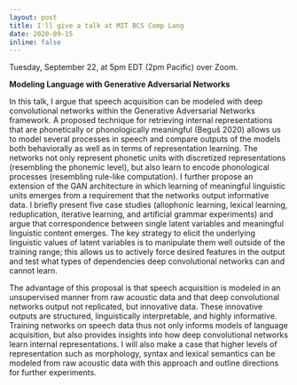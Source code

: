 ```yaml
---
layout: post
title: I'll give a talk at MIT BCS Comp Lang
date: 2020-09-15
inline: false
---
```


Tuesday, September 22, at 5pm EDT (2pm Pacific) over Zoom.

**Modeling Language with Generative Adversarial Networks**

In this talk, I argue that speech acquisition can be modeled with deep convolutional networks within the Generative Adversarial Networks framework. A proposed technique for retrieving internal representations that are phonetically or phonologically meaningful (Beguš 2020) allows us to model several processes in speech and compare outputs of the models both behaviorally as well as in terms of representation learning. The networks not only represent phonetic units with discretized representations (resembling the phonemic level), but also learn to encode phonological processes (resembling rule-like computation). I further propose an extension of the GAN architecture in which learning of meaningful linguistic units emerges from a requirement that the networks output informative data. I briefly present five case studies (allophonic learning, lexical learning, reduplication, iterative learning, and artificial grammar experiments) and argue that correspondence between single latent variables and meaningful linguistic content emerges. The key strategy to elicit the underlying linguistic values of latent variables is to manipulate them well outside of the training range; this allows us to actively force desired features in the output and test what types of dependencies deep convolutional networks can and cannot learn.

The advantage of this proposal is that speech acquisition is modeled in an unsupervised manner from raw acoustic data and that deep convolutional networks output not replicated, but innovative data. These innovative outputs are structured, linguistically interpretable, and highly informative. Training networks on speech data thus not only informs models of language acquisition, but also provides insights into how deep convolutional networks learn internal representations. I will also make a case that higher levels of representation such as morphology, syntax and lexical semantics can be modeled from raw acoustic data with this approach and outline directions for further experiments.